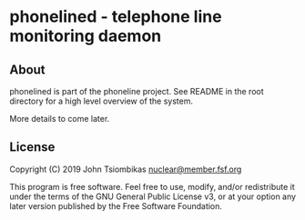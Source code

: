phonelined - telephone line monitoring daemon
=============================================

About
-----
phonelined is part of the phoneline project. See README in the root directory
for a high level overview of the system.

More details to come later.

License
-------
Copyright (C) 2019 John Tsiombikas <nuclear@member.fsf.org>

This program is free software. Feel free to use, modify, and/or redistribute it
under the terms of the GNU General Public License v3, or at your option any
later version published by the Free Software Foundation.

